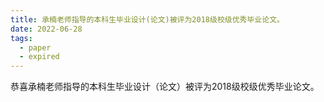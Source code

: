 ```yaml
---
title: 承楠老师指导的本科生毕业设计(论文)被评为2018级校级优秀毕业论文。
date: 2022-06-28
tags:
  - paper
  - expired
---
```


恭喜承楠老师指导的本科生毕业设计（论文）被评为2018级校级优秀毕业论文。

<!--more-->

